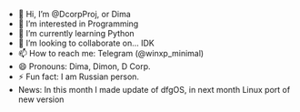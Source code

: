 - 👋 Hi, I’m @DcorpProj, or Dima
- 👀 I’m interested in Programming
- 🌱 I’m currently learning Python
- 💞️ I’m looking to collaborate on... IDK
- 📫 How to reach me: Telegram (@winxp_minimal)
- 😄 Pronouns: Dima, Dimon, D Corp.
- ⚡ Fun fact: I am Russian person.
- News:
  In this month I made update of dfgOS, in next month Linux port of new version
